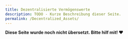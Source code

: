 ```yaml
---
title: Dezentralisierte Vermögenswerte
description: TODO - Kurze Beschreibung dieser Seite.
permalink: /Decentralized_Assets/
---
```


**Diese Seite wurde noch nicht übersetzt. Bitte hilf mit! ❤**
